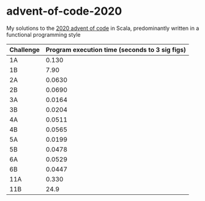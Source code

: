 # advent-of-code-2020
My solutions to the [2020 advent of code](adventofcode.com/2019) in Scala, predominantly written in a functional programming style

| Challenge      | Program execution time (seconds to 3 sig figs) |
| ----------- | ----------- |
|1A|0.130|
|1B|7.90|
|2A|0.0630|
|2B|0.0690|
|3A|0.0164|
|3B|0.0204|
|4A|0.0511|
|4B|0.0565|
|5A|0.0199|
|5B|0.0478|
|6A|0.0529|
|6B|0.0447|
|11A|0.330|
|11B|24.9|

